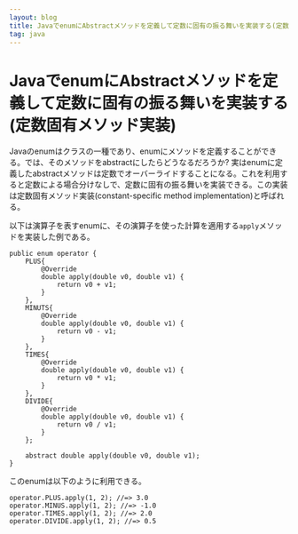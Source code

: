 ```yaml
---
layout: blog
title: JavaでenumにAbstractメソッドを定義して定数に固有の振る舞いを実装する(定数固有メソッド実装)
tag: java
---
```


# JavaでenumにAbstractメソッドを定義して定数に固有の振る舞いを実装する(定数固有メソッド実装)

Javaのenumはクラスの一種であり、enumにメソッドを定義することができる。では、そのメソッドをabstractにしたらどうなるだろうか? 実はenumに定義したabstractメソッドは定数でオーバーライドすることになる。これを利用すると定数による場合分けなしで、定数に固有の振る舞いを実装できる。この実装は定数固有メソッド実装(constant-specific method implementation)と呼ばれる。

以下は演算子を表すenumに、その演算子を使った計算を適用する`apply`メソッドを実装した例である。

~~~~
public enum operator {
    PLUS{
        @Override
        double apply(double v0, double v1) {
            return v0 + v1;
        }
    },
    MINUTS{
        @Override
        double apply(double v0, double v1) {
            return v0 - v1;
        }
    },
    TIMES{
        @Override
        double apply(double v0, double v1) {
            return v0 * v1;
        }
    },
    DIVIDE{
        @Override
        double apply(double v0, double v1) {
            return v0 / v1;
        }
    };
    
    abstract double apply(double v0, double v1);
}
~~~~

このenumは以下のように利用できる。

~~~~
operator.PLUS.apply(1, 2); //=> 3.0
operator.MINUS.apply(1, 2); //=> -1.0
operator.TIMES.apply(1, 2); //=> 2.0
operator.DIVIDE.apply(1, 2); //=> 0.5
~~~~
